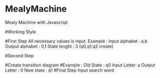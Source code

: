 # MealyMachine
Mealy Machine with Javascript

#Working Style

#First Step All necessary values is input. 
  Example : Input alphabet : a,b Output alphabet : 0,1 State lenght : 3 (q0,q1,q2 create)

#Second Step

  #Create transition diagram 
    #Example : 
        Old State : q0 Input Letter: a Output Letter : 0 New state : q1 
 #Final Step Input search word
